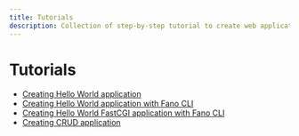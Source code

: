 ```yaml
---
title: Tutorials
description: Collection of step-by-step tutorial to create web application from scratch using Fano Framework
---
```


<h1 class="major">Tutorials</h1>

- [Creating Hello World application](/tutorials/hello-world-application)
- [Creating Hello World application with Fano CLI](/tutorials/hello-world-application-with-fano-cli)
- [Creating Hello World FastCGI application with Fano CLI](/tutorials/hello-world-fastcgi-application-with-fano-cli)
- [Creating CRUD application](/tutorials/creating-crud-application)
